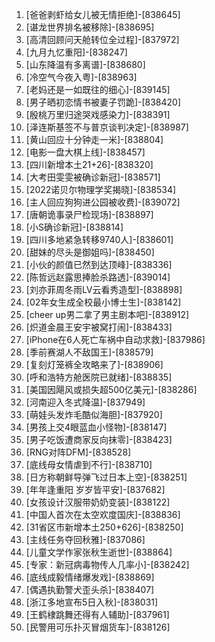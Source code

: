 
1. [爸爸剥虾给女儿被无情拒绝]-[838645]
1. [谌龙世界排名被移除]-[838695]
1. [高清回顾问天舱转位全过程]-[837972]
1. [九月九忆重阳]-[838247]
1. [山东降温有多离谱]-[838680]
1. [冷空气今夜入粤]-[838963]
1. [老妈还是一如既往的细心]-[839145]
1. [男子晒初恋情书被妻子罚跪]-[838420]
1. [殷桃万里归途哭戏感染力]-[838391]
1. [泽连斯基签不与普京谈判决定]-[838987]
1. [黄山回应十分钟走一米]-[838804]
1. [电影一盘大棋上线]-[838457]
1. [四川新增本土21+26]-[838320]
1. [大考田雯雯被确诊新冠]-[838571]
1. [2022诺贝尔物理学奖揭晓]-[838534]
1. [主人回应狗狗进公园被收费]-[839072]
1. [唐朝诡事录尸检现场]-[838897]
1. [小S确诊新冠]-[838814]
1. [四川多地紧急转移9740人]-[838601]
1. [甜妹的尽头是御姐吗]-[838450]
1. [小伙的颜值已然到达顶峰]-[838336]
1. [陈哲远赵露思捧脸杀路透]-[839014]
1. [刘亦菲周冬雨LV云看秀造型]-[838898]
1. [02年女生成全校最小博士生]-[838142]
1. [cheer up男二拿了男主剧本吧]-[838912]
1. [炽道金晨王安宇被窝打闹]-[838433]
1. [iPhone在6人死亡车祸中自动求救]-[837986]
1. [季前赛湖人不敌国王]-[838579]
1. [复刻灯笼裤全攻略来了]-[838906]
1. [呼和浩特方舱医院已就绪]-[838835]
1. [美国因飓风或损失超500亿美元]-[838286]
1. [河南迎入冬式降温]-[837949]
1. [萌娃头发炸毛酷似海胆]-[837920]
1. [男孩上交4眼蓝血小怪物]-[838147]
1. [男子吃饭遭商家反向抹零]-[838423]
1. [RNG对阵DFM]-[838528]
1. [底线母女情虐到不行]-[838710]
1. [日方称朝鲜导弹飞过日本上空]-[838251]
1. [年年逢重阳 岁岁皆平安]-[837682]
1. [女孩设计汉服带奶奶变装]-[838122]
1. [中国人首次在太空欢度国庆]-[838836]
1. [31省区市新增本土250+626]-[838250]
1. [主线任务夺回秋雅]-[837086]
1. [儿童文学作家张秋生逝世]-[838864]
1. [专家：新冠病毒物传人几率小]-[838242]
1. [底线成毅情绪爆发戏]-[838869]
1. [偶遇执勤警犬歪头杀]-[838407]
1. [浙江多地宣布5日入秋]-[838031]
1. [王鹤棣跳舞还得有人辅助]-[837961]
1. [民警用可乐扑灭冒烟货车]-[838126]